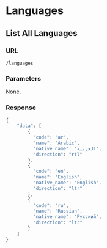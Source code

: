 # Languages

## List All Languages

### URL

```text
/languages
```

### Parameters

None.

### Response

```javascript
{
    "data": [
        {
          "code": "ar",
          "name": "Arabic",
          "native_name": "العربية",
          "direction": "rtl"
        },
        {
          "code": "en",
          "name": "English",
          "native_name": "English",
          "direction": "ltr"
        },
        {
          "code": "ru",
          "name": "Russian",
          "native_name": "Русский",
          "direction": "ltr"
        }
    ]
}
```

